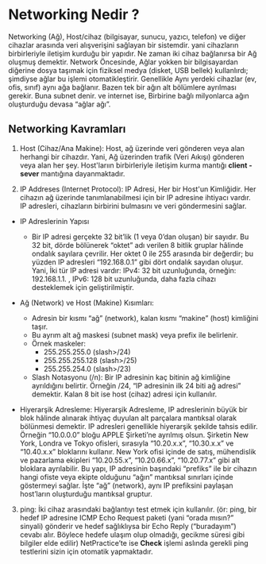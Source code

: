 
# Networking Nedir ?
Networking (Ağ), Host/cihaz (bilgisayar, sunucu, yazıcı, telefon) ve diğer cihazlar arasında veri alışverişini sağlayan bir sistemdir. yani cihazların birbirleriyle iletişim kurduğu bir yapıdır. Ne zaman iki cihaz bağlanırsa bir Ağ oluşmuş demektir. Network Öncesinde, Ağlar yokken bir bilgisayardan diğerine dosya taşımak için fiziksel medya (disket, USB bellek) kullanlırdı; şimdiyse ağlar bu işlemi otomatikleştirir. Genellikle Aynı yerdeki cihazlar (ev, ofis, sınıf) aynı ağa bağlanır. Bazen tek bir ağın alt bölümlere ayrılması gerekir. Buna subnet denir. ve internet ise, Birbirine bağlı milyonlarca ağın oluşturduğu devasa “ağlar ağı”.

## Networking Kavramları
1. Host (Cihaz/Ana Makine): Host, ağ üzerinde veri gönderen veya alan herhangi bir cihazdır. Yani, Ağ üzerinden trafik (Veri Aıkışı) gönderen veya alan her şey. Host'larıın birbirleriyle iletişim kurma mantığı **client - sever** mantığına dayanmaktadır.

2. IP Addreses (Internet Protocol): IP Adresi, Her bir Host'un Kimliğidir. Her cihazın ağ üzerinde tanımlanabilmesi için bir IP adresine ihtiyacı vardır. IP adresleri, cihazların birbirini bulmasını ve veri göndermesini sağlar.

- IP Adreslerinin Yapısı
    - Bir IP adresi gerçekte 32 bit’lik (1 veya 0’dan oluşan) bir sayıdır. Bu 32 bit, dörde bölünerek “oktet” adı verilen 8 bitlik gruplar hâlinde ondalık sayılara çevrilir. Her oktet 0 ile 255 arasında bir değerdir; bu yüzden IP adresleri “192.168.0.1” gibi dört ondalık sayıdan oluşur. Yani, İki tür IP adresi vardır: IPv4: 32 bit uzunluğunda, örneğin: 192.168.1.1. , IPv6: 128 bit uzunluğunda, daha fazla cihazı desteklemek için geliştirilmiştir.

- Ağ (Network) ve Host (Makine) Kısımları:
    - Adresin bir kısmı “ağ” (network), kalan kısmı “makine” (host) kimliğini taşır.
    - Bu ayrım alt ağ maskesi (subnet mask) veya prefix ile belirlenir.
    - Örnek maskeler:
        - 255.255.255.0 (slash>/24)
        - 255.255.255.128 (slash>/25)
        - 255.255.254.0 (slash>/23)
    - Slash Notasyonu (/n): Bir IP adresinin kaç bitinin ağ kimliğine ayrıldığını belirtir. Örneğin /24, “IP adresinin ilk 24 biti ağ adresi” demektir. Kalan 8 bit ise host (cihaz) adresi için kullanılır.


- Hiyerarşik Adresleme: Hiyerarşik Adresleme, IP adreslerinin büyük bir blok hâlinde alınarak ihtiyaç duyulan alt parçalara mantıksal olarak bölünmesi demektir. IP adresleri genellikle hiyerarşik şekilde tahsis edilir. Örneğin “10.0.0.0” bloğu APPLE Şirketi’ne ayrılmış olsun. Şirketin New York, Londra ve Tokyo ofisleri, sırasıyla “10.20.x.x”, “10.30.x.x” ve “10.40.x.x” bloklarını kullanır. New York ofisi içinde de satış, mühendislik ve pazarlama ekipleri “10.20.55.x”, “10.20.66.x”, “10.20.77.x” gibi alt bloklara ayrılabilir. Bu yapı, IP adresinin başındaki “prefiks” ile bir cihazın hangi ofiste veya ekipte olduğunu “ağın” mantıksal sınırları içinde göstermeyi sağlar. İşte “ağ” (network), aynı IP prefiksini paylaşan host’ların oluşturduğu mantıksal gruptur.

3. ping: İki cihaz arasındaki bağlantıyı test etmek için kullanılır. (ör: ping, bir hedef IP adresine ICMP Echo Request paketi (yani “orada mısın?” sinyali) gönderir ve hedef sağlıklıysa bir Echo Reply (“buradayım”) cevabı alır. Böylece hedefe ulaşım olup olmadığı, gecikme süresi gibi bilgiler elde edilir)
NetPractice’te ise **Check** işlemi aslında gerekli ping testlerini sizin için otomatik yapmaktadır.